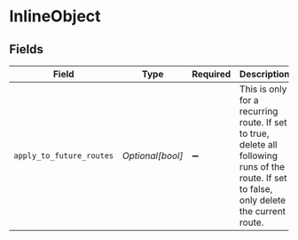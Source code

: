 # InlineObject


## Fields

| Field                                                                                                                                         | Type                                                                                                                                          | Required                                                                                                                                      | Description                                                                                                                                   | Example                                                                                                                                       |
| --------------------------------------------------------------------------------------------------------------------------------------------- | --------------------------------------------------------------------------------------------------------------------------------------------- | --------------------------------------------------------------------------------------------------------------------------------------------- | --------------------------------------------------------------------------------------------------------------------------------------------- | --------------------------------------------------------------------------------------------------------------------------------------------- |
| `apply_to_future_routes`                                                                                                                      | *Optional[bool]*                                                                                                                              | :heavy_minus_sign:                                                                                                                            | This is only for a recurring route.  If set to true, delete all following runs of the route.  If set to false, only delete the current route. | true                                                                                                                                          |